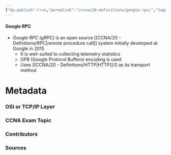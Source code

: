 ```yaml
---
{"dg-publish":true,"permalink":"/ccna/20-definitions/google-rpc/","tags":["defs_ccna"],"created":"2023-11-05T10:55:11.000-08:00","updated":"2023-11-08T13:57:59.000-08:00"}
---
```


#### Google RPC
- *Google RPC (gRPC)* is an open source [[CCNA/20 - Definitions/RPC\|remote procedure call]] system initially developed at Google in 2015
	- It is well-suited to collecting telemetry statistics
	- GPB (Google Protocol Buffers) encoding is used
	- Uses [[CCNA/20 - Definitions/HTTP\|HTTP]]/S as its transport method

# Metadata
### OSI or TCP/IP Layer

### CCNA Exam Topic

### Contributors

### Sources


